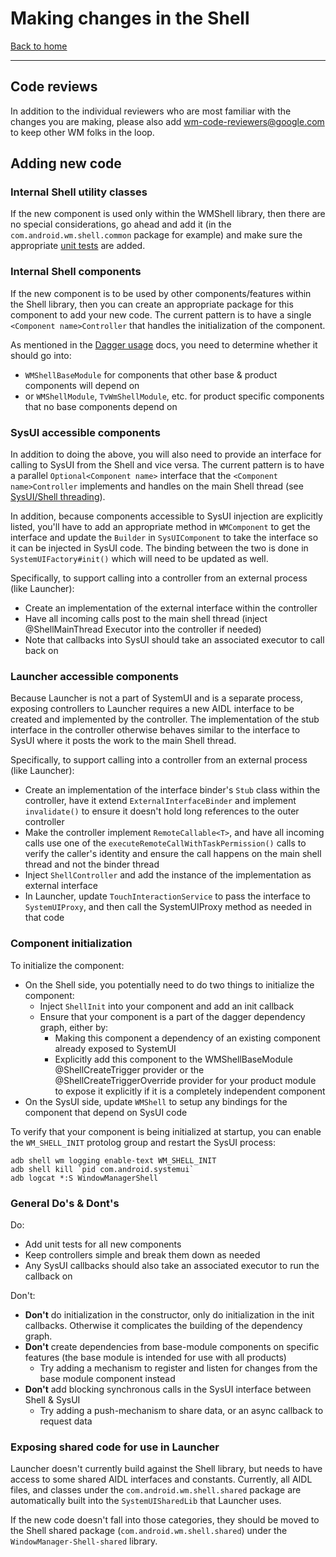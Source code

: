 # Making changes in the Shell
[Back to home](README.md)

---

## Code reviews

In addition to the individual reviewers who are most familiar with the changes you are making,
please also add [wm-code-reviewers@google.com](http://g/wm-code-reviewers) to keep other WM folks
in the loop.

## Adding new code

### Internal Shell utility classes
If the new component is used only within the WMShell library, then there are no special
considerations, go ahead and add it (in the `com.android.wm.shell.common` package for example)
and make sure the appropriate [unit tests](testing.md) are added.

### Internal Shell components
If the new component is to be used by other components/features within the Shell library, then
you can create an appropriate package for this component to add your new code. The current
pattern is to have a single `<Component name>Controller` that handles the initialization of the
component.

As mentioned in the [Dagger usage](dagger.md) docs, you need to determine whether it should go into:
- `WMShellBaseModule` for components that other base & product components will depend on
- or `WMShellModule`, `TvWmShellModule`, etc. for product specific components that no base
  components depend on

### SysUI accessible components
In addition to doing the above, you will also need to provide an interface for calling to SysUI
from the Shell and vice versa.  The current pattern is to have a parallel `Optional<Component name>`
interface that the `<Component name>Controller` implements and handles on the main Shell thread
(see [SysUI/Shell threading](threading.md)).

In addition, because components accessible to SysUI injection are explicitly listed, you'll have to
add an appropriate method in `WMComponent` to get the interface and update the `Builder` in
`SysUIComponent` to take the interface so it can be injected in SysUI code.  The binding between
the two is done in `SystemUIFactory#init()` which will need to be updated as well.

Specifically, to support calling into a controller from an external process (like Launcher):
- Create an implementation of the external interface within the controller
- Have all incoming calls post to the main shell thread (inject @ShellMainThread Executor into the
  controller if needed)
- Note that callbacks into SysUI should take an associated executor to call back on

### Launcher accessible components
Because Launcher is not a part of SystemUI and is a separate process, exposing controllers to
Launcher requires a new AIDL interface to be created and implemented by the controller.  The
implementation of the stub interface in the controller otherwise behaves similar to the interface
to SysUI where it posts the work to the main Shell thread.

Specifically, to support calling into a controller from an external process (like Launcher):
- Create an implementation of the interface binder's `Stub` class within the controller, have it
  extend `ExternalInterfaceBinder` and implement `invalidate()` to ensure it doesn't hold long
  references to the outer controller
- Make the controller implement `RemoteCallable<T>`, and have all incoming calls use one of
  the `executeRemoteCallWithTaskPermission()` calls to verify the caller's identity and ensure the
  call happens on the main shell thread and not the binder thread
- Inject `ShellController` and add the instance of the implementation as external interface
- In Launcher, update `TouchInteractionService` to pass the interface to `SystemUIProxy`, and then
  call the SystemUIProxy method as needed in that code

### Component initialization
To initialize the component:
- On the Shell side, you potentially need to do two things to initialize the component:
  - Inject `ShellInit` into your component and add an init callback
  - Ensure that your component is a part of the dagger dependency graph, either by:
    - Making this component a dependency of an existing component already exposed to SystemUI
    - Explicitly add this component to the WMShellBaseModule @ShellCreateTrigger provider or
      the @ShellCreateTriggerOverride provider for your product module to expose it explicitly 
      if it is a completely independent component
- On the SysUI side, update `WMShell` to setup any bindings for the component that depend on
  SysUI code

To verify that your component is being initialized at startup, you can enable the `WM_SHELL_INIT` 
protolog group and restart the SysUI process:
```shell
adb shell wm logging enable-text WM_SHELL_INIT
adb shell kill `pid com.android.systemui`
adb logcat *:S WindowManagerShell
```

### General Do's & Dont's
Do:
- Add unit tests for all new components
- Keep controllers simple and break them down as needed
- Any SysUI callbacks should also take an associated executor to run the callback on

Don't:
- **Don't** do initialization in the constructor, only do initialization in the init callbacks.
  Otherwise it complicates the building of the dependency graph.
- **Don't** create dependencies from base-module components on specific features (the base module
  is intended for use with all products)
  - Try adding a mechanism to register and listen for changes from the base module component instead
- **Don't** add blocking synchronous calls in the SysUI interface between Shell & SysUI
  - Try adding a push-mechanism to share data, or an async callback to request data

### Exposing shared code for use in Launcher
Launcher doesn't currently build against the Shell library, but needs to have access to some shared
AIDL interfaces and constants.  Currently, all AIDL files, and classes under the
`com.android.wm.shell.shared` package are automatically built into the `SystemUISharedLib` that
Launcher uses.

If the new code doesn't fall into those categories, they should be moved to the Shell shared
package (`com.android.wm.shell.shared`) under the `WindowManager-Shell-shared` library.